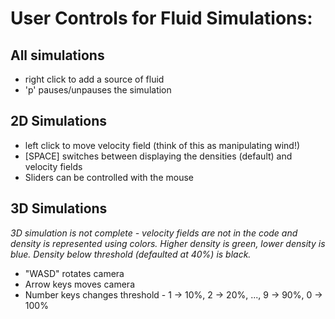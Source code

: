 # User Controls for Fluid Simulations:
## All simulations
- right click to add a source of fluid
- 'p' pauses/unpauses the simulation

## 2D Simulations
- left click to move velocity field (think of this as manipulating wind!)
- [SPACE] switches between displaying the densities (default) and velocity fields
- Sliders can be controlled with the mouse

## 3D Simulations
*3D simulation is not complete - velocity fields are not in the code and density is represented using colors. Higher density is green, lower density is blue. Density below threshold (defaulted at 40%) is black.*
- "WASD" rotates camera
- Arrow keys moves camera
- Number keys changes threshold - 1 -> 10%, 2 -> 20%, ..., 9 -> 90%, 0 -> 100%

